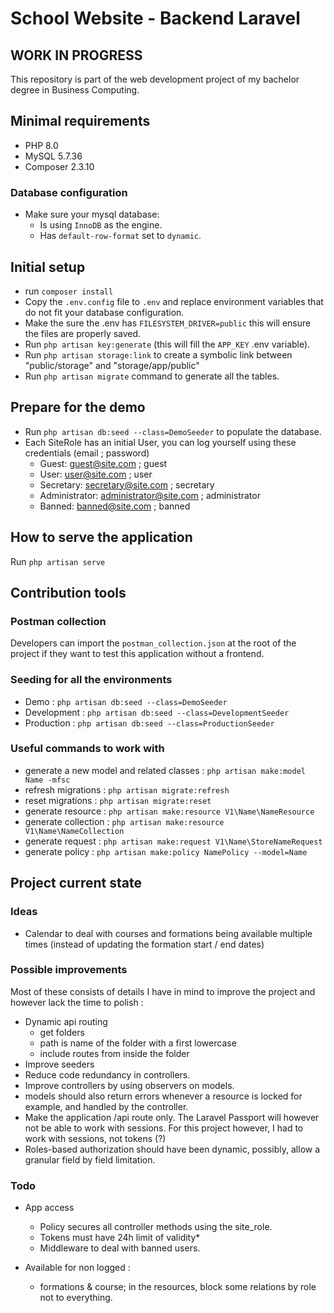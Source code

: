 # School Website - Backend Laravel

## WORK IN PROGRESS

This repository is part of the web development project of my bachelor degree in Business Computing.

## Minimal requirements
- PHP 8.0
- MySQL 5.7.36
- Composer 2.3.10

### Database configuration
- Make sure your mysql database:
    - Is using `InnoDB` as the engine.
    - Has `default-row-format` set to `dynamic`.

## Initial setup
- run `composer install`
- Copy the `.env.config` file to `.env` and replace environment variables that do not fit your database configuration.
- Make the sure the .env has `FILESYSTEM_DRIVER=public` this will ensure the files are properly saved.
- Run `php artisan key:generate` (this will fill the `APP_KEY` .env variable).
- Run `php artisan storage:link` to create a symbolic link between "public/storage" and "storage/app/public"
- Run `php artisan migrate` command to generate all the tables.

## Prepare for the demo
- Run `php artisan db:seed --class=DemoSeeder` to populate the database.
- Each SiteRole has an initial User, you can log yourself using these credentials (email ; password)
  - Guest: guest@site.com ; guest
  - User: user@site.com ; user
  - Secretary: secretary@site.com ; secretary
  - Administrator: administrator@site.com ; administrator
  - Banned: banned@site.com ; banned

## How to serve the application
Run `php artisan serve`

## Contribution tools

### Postman collection
Developers can import the `postman_collection.json` at the root of the project if they want to test this application without a frontend.

### Seeding for all the environments
- Demo : `php artisan db:seed --class=DemoSeeder`
- Development : `php artisan db:seed --class=DevelopmentSeeder`
- Production : `php artisan db:seed --class=ProductionSeeder`

### Useful commands to work with
- generate a new model and related classes : `php artisan make:model Name -mfsc`
- refresh migrations : `php artisan migrate:refresh`
- reset migrations : `php artisan migrate:reset`
- generate resource : `php artisan make:resource V1\Name\NameResource`
- generate collection : `php artisan make:resource V1\Name\NameCollection`
- generate request : `php artisan make:request V1\Name\StoreNameRequest`
- generate policy : `php artisan make:policy NamePolicy --model=Name`

## Project current state

### Ideas
- Calendar to deal with courses and formations being available multiple times (instead of updating the formation start / end dates)

### Possible improvements
Most of these consists of details I have in mind to improve the project and however lack the time to polish :

- Dynamic api routing
  - get folders
  - path is name of the folder with a first lowercase
  - include routes from inside the folder
- Improve seeders
- Reduce code redundancy in controllers.
- Improve controllers by using observers on models.
- models should also return errors whenever a resource is locked for example, and handled by the controller.
- Make the application /api route only. The Laravel Passport will however not be able to work with sessions. 
  For this project however, I had to work with sessions, not tokens (?)
- Roles-based authorization should have been dynamic, possibly, allow a granular field by field limitation.

### Todo
- App access
  - Policy secures all controller methods using the site_role.
  - Tokens must have 24h limit of validity*
  - Middleware to deal with banned users.
  
- Available for non logged :
  - formations & course; in the resources, block some relations by role not to everything.

